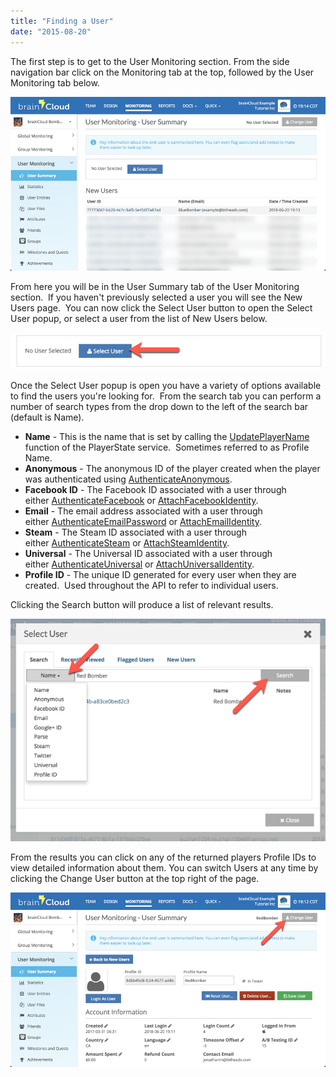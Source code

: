 ```yaml
---
title: "Finding a User"
date: "2015-08-20"
---
```


The first step is to get to the User Monitoring section. From the side navigation bar click on the Monitoring tab at the top, followed by the User Monitoring tab below.

[![](images/2.png)](https://staging.getbraincloud.com/apidocs/wp-content/uploads/2018/06/2.png)

From here you will be in the User Summary tab of the User Monitoring section.  If you haven't previously selected a user you will see the New Users page.  You can now click the Select User button to open the Select User popup, or select a user from the list of New Users below.

[![](images/2018-06-20_20-03-13.png)](https://staging.getbraincloud.com/apidocs/wp-content/uploads/2018/06/2018-06-20_20-03-13.png)

Once the Select User popup is open you have a variety of options available to find the users you're looking for.  From the search tab you can perform a number of search types from the drop down to the left of the search bar (default is Name).

- **Name** - This is the name that is set by calling the [UpdatePlayerName](/apidocs/apiref/#capi-playerstate-updateplayername) function of the PlayerState service.  Sometimes referred to as Profile Name.
- **Anonymous** - The anonymous ID of the player created when the player was authenticated using [AuthenticateAnonymous](/apidocs/apiref/#capi-auth-authenticateanonymous).
- **Facebook ID** - The Facebook ID associated with a user through either [AuthenticateFacebook](/apidocs/apiref/#capi-auth-authenticatefacebook) or [AttachFacebookIdentity](/apidocs/apiref/#capi-identity-attachfacebookidentity).
- **Email** \- The email address associated with a user through either [AuthenticateEmailPassword](/apidocs/apiref/#capi-auth-authenticateemailpassword) or [AttachEmailIdentity](/apidocs/apiref/#capi-identity-attachemailidentity).
- **Steam** \- The Steam ID associated with a user through either [AuthenticateSteam](/apidocs/apiref/#capi-auth-authenticatesteam) or [AttachSteamIdentity](/apidocs/apiref/#capi-identity-attachsteamidentity).
- **Universal** - The Universal ID associated with a user through either [AuthenticateUniversal](/apidocs/apiref/#capi-auth-authenticateuniversal) or [AttachUniversalIdentity](/apidocs/apiref/#capi-identity-attachuniversalidentity).
- **Profile ID** - The unique ID generated for every user when they are created.  Used throughout the API to refer to individual users.

Clicking the Search button will produce a list of relevant results.

[![](images/2018-06-20_20-04-50.png)](https://staging.getbraincloud.com/apidocs/wp-content/uploads/2018/06/2018-06-20_20-04-50.png)

From the results you can click on any of the returned players Profile IDs to view detailed information about them. You can switch Users at any time by clicking the Change User button at the top right of the page.

[![](images/1.png)](https://staging.getbraincloud.com/apidocs/wp-content/uploads/2018/06/1.png)
